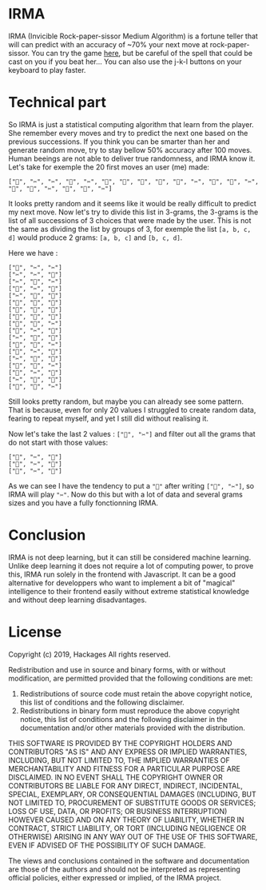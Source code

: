 # IRMA
IRMA (Invicible Rock-paper-sissor Medium Algorithm) is a fortune teller that will can predict with an accuracy of ~70% your next move at rock-paper-sissor.
You can try the game [here](https://irma.netlify.com), but be careful of the spell that could be cast on you if you beat her...
You can also use the j-k-l buttons on your keyboard to play faster.

# Technical part
So IRMA is just a statistical computing algorithm that learn from the player. She remember every moves and try to predict the next one based on the previous successions. If you think you can be smarter than her and generate random move, try to stay bellow 50% accuracy after 100 moves. 
Human beeings are not able to deliver true randomness, and IRMA know it. Let's take for exemple the 20 first moves an user (me) made:
```
["📝", "✂️", "✂️", "🗿", "✂️", "📝", "🗿", "📝", "🗿", "🗿", "✂️", "🗿", "📝", "✂️", "📝", "🗿", "✂️", "📝", "🗿", "✂️"]
```
It looks pretty random and it seems like it would be really difficult to predict my next move.
Now let's try to divide this list in 3-grams, the 3-grams is the list of all successions of 3 choices that were made by the user. 
This is not the same as dividing the list by groups of 3, for exemple the list `[a, b, c, d]` would produce 2 grams: `[a, b, c]` and `[b, c, d]`.

Here we have :
```
["📝", "✂️", "✂️"]
["✂️", "✂️", "🗿"]
["✂️", "🗿", "✂️"]
["🗿", "✂️", "📝"]
["✂️", "📝", "🗿"]
["📝", "🗿", "📝"]
["🗿", "📝", "🗿"]
["📝", "🗿", "🗿"]
["🗿", "🗿", "✂️"]
["🗿", "✂️", "🗿"]
["✂️", "🗿", "📝"]
["🗿", "📝", "✂️"]
["📝", "✂️", "📝"]
["✂️", "📝", "🗿"]
["📝", "🗿", "✂️"]
["🗿", "✂️", "📝"]
["✂️", "📝", "🗿"]
["📝", "🗿", "✂️"]
```
Still looks pretty random, but maybe you can already see some pattern. That is because, even for only 20 values I struggled to create random data, fearing to repeat myself, and yet I still did without realising it.

Now let's take the last 2 values : `["🗿", "✂️"]` and filter out all the grams that do not start with those values:
```
["🗿", "✂️", "📝"]
["🗿", "✂️", "🗿"]
["🗿", "✂️", "📝"]
```
As we can see I have the tendency to put a `"📝"` after writing `["🗿", "✂️"]`, so IRMA will play `"✂️"`. Now do this but with a lot of data and several grams sizes and you have a fully fonctionning IRMA.

# Conclusion

IRMA is not deep learning, but it can still be considered machine learning. Unlike deep learning it does not require a lot of computing power, to prove this, IRMA run solely in the frontend with Javascript.
It can be a good alternative for developpers who want to implement a bit of "magical" intelligence to their frontend easily without extreme statistical knowledge and without deep learning disadvantages.

# License
Copyright (c) 2019, Hackages 
All rights reserved.

Redistribution and use in source and binary forms, with or without
modification, are permitted provided that the following conditions are met:

1. Redistributions of source code must retain the above copyright notice, this
   list of conditions and the following disclaimer.
2. Redistributions in binary form must reproduce the above copyright notice,
   this list of conditions and the following disclaimer in the documentation
   and/or other materials provided with the distribution.

THIS SOFTWARE IS PROVIDED BY THE COPYRIGHT HOLDERS AND CONTRIBUTORS "AS IS" AND
ANY EXPRESS OR IMPLIED WARRANTIES, INCLUDING, BUT NOT LIMITED TO, THE IMPLIED
WARRANTIES OF MERCHANTABILITY AND FITNESS FOR A PARTICULAR PURPOSE ARE
DISCLAIMED. IN NO EVENT SHALL THE COPYRIGHT OWNER OR CONTRIBUTORS BE LIABLE FOR
ANY DIRECT, INDIRECT, INCIDENTAL, SPECIAL, EXEMPLARY, OR CONSEQUENTIAL DAMAGES
(INCLUDING, BUT NOT LIMITED TO, PROCUREMENT OF SUBSTITUTE GOODS OR SERVICES;
LOSS OF USE, DATA, OR PROFITS; OR BUSINESS INTERRUPTION) HOWEVER CAUSED AND
ON ANY THEORY OF LIABILITY, WHETHER IN CONTRACT, STRICT LIABILITY, OR TORT
(INCLUDING NEGLIGENCE OR OTHERWISE) ARISING IN ANY WAY OUT OF THE USE OF THIS
SOFTWARE, EVEN IF ADVISED OF THE POSSIBILITY OF SUCH DAMAGE.

The views and conclusions contained in the software and documentation are those
of the authors and should not be interpreted as representing official policies,
either expressed or implied, of the IRMA project.
